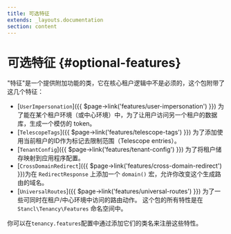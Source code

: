 ```yaml
---
title: 可选特征
extends: _layouts.documentation
section: content
---
```


# 可选特征 {#optional-features}

"特征"是一个提供附加功能的类，它在核心租户逻辑中不是必须的，这个包附带了这几个特征：

- [`UserImpersonation`]({{ $page->link('features/user-impersonation') }}) 为了能在某个租户环境（或中心环境）中，为了让用户访问另一个租户的数据库，生成一个模仿的 token。
- [`TelescopeTags`]({{ $page->link('features/telescope-tags') }}) 为了添加使用当前租户的ID作为标记去限制范围（Telescope entries）。
- [`TenantConfig`]({{ $page->link('features/tenant-config') }}) 为了将租户储存映射到应用程序配置。
- [`CrossDomainRedirect`]({{ $page->link('features/cross-domain-redirect') }})为在 `RedirectResponse` 上添加一个 `domain()` 宏，允许你改变这个生成路由的域名。
- [`UniversalRoutes`]({{ $page->link('features/universal-routes') }}) 为了一些可同时在租户/中心环境中访问的路由动作。
这个包的所有特性是在 `Stancl\Tenancy\Features` 命名空间中。

你可以在`tenancy.features`配置中通过添加它们的类名来注册这些特性。

